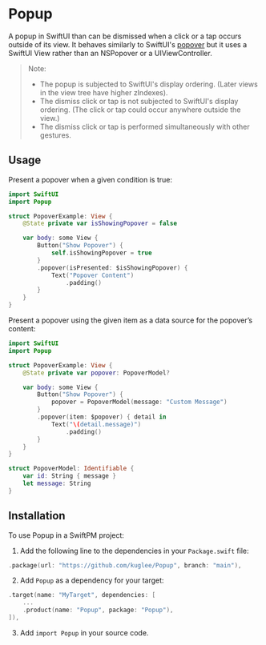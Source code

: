 # Popup
A popup in SwiftUI than can be dismissed when a click or a tap occurs outside of its view. It behaves similarly to SwiftUI's [popover](https://developer.apple.com/documentation/swiftui/view/popover(item:attachmentanchor:arrowedge:content:)) but it uses a SwiftUI View rather than an NSPopover or a UIViewController.

> Note:
> - The popup is subjected to SwiftUI's display ordering. (Later views in the view tree have higher zIndexes).
> - The dismiss click or tap is not subjected to SwiftUI's display ordering. (The click or tap could occur anywhere outside the view.)
> - The dismiss click or tap is performed simultaneously with other gestures.

## Usage
Present a popover when a given condition is true:
```swift
import SwiftUI
import Popup

struct PopoverExample: View {
    @State private var isShowingPopover = false

    var body: some View {
        Button("Show Popover") {
            self.isShowingPopover = true
        }
        .popover(isPresented: $isShowingPopover) {
            Text("Popover Content")
                .padding()
        }
    }
}
```

Present a popover using the given item as a data source for the popover’s content:
```swift
import SwiftUI
import Popup

struct PopoverExample: View {
    @State private var popover: PopoverModel?

    var body: some View {
        Button("Show Popover") {
            popover = PopoverModel(message: "Custom Message")
        }
        .popover(item: $popover) { detail in
            Text("\(detail.message)")
                .padding()
        }
    }
}

struct PopoverModel: Identifiable {
    var id: String { message }
    let message: String
}
```

## Installation
To use Popup in a SwiftPM project:

1. Add the following line to the dependencies in your `Package.swift` file:

```swift
.package(url: "https://github.com/kuglee/Popup", branch: "main"),
```

2. Add `Popup` as a dependency for your target:

```swift
.target(name: "MyTarget", dependencies: [
    ...
    .product(name: "Popup", package: "Popup"),
]),
```

3. Add `import Popup` in your source code.